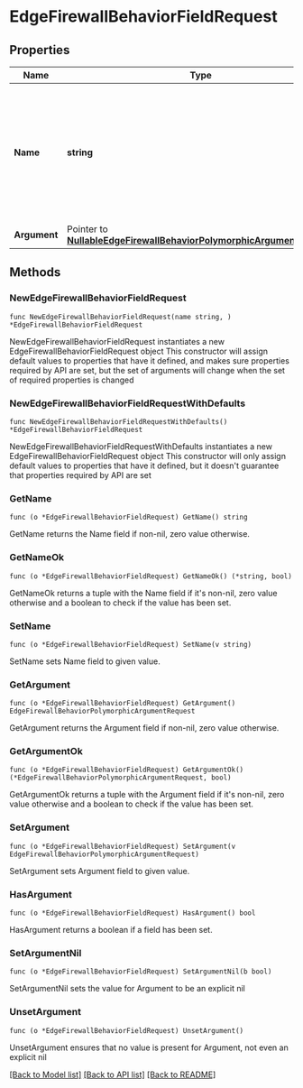 # EdgeFirewallBehaviorFieldRequest

## Properties

Name | Type | Description | Notes
------------ | ------------- | ------------- | -------------
**Name** | **string** | * &#x60;deny&#x60; - deny * &#x60;run_function&#x60; - run_function * &#x60;drop&#x60; - drop * &#x60;set_rate_limit&#x60; - set_rate_limit * &#x60;tag_event&#x60; - tag_event * &#x60;set_custom_response&#x60; - set_custom_response * &#x60;set_waf_ruleset&#x60; - set_waf_ruleset | 
**Argument** | Pointer to [**NullableEdgeFirewallBehaviorPolymorphicArgumentRequest**](EdgeFirewallBehaviorPolymorphicArgumentRequest.md) |  | [optional] 

## Methods

### NewEdgeFirewallBehaviorFieldRequest

`func NewEdgeFirewallBehaviorFieldRequest(name string, ) *EdgeFirewallBehaviorFieldRequest`

NewEdgeFirewallBehaviorFieldRequest instantiates a new EdgeFirewallBehaviorFieldRequest object
This constructor will assign default values to properties that have it defined,
and makes sure properties required by API are set, but the set of arguments
will change when the set of required properties is changed

### NewEdgeFirewallBehaviorFieldRequestWithDefaults

`func NewEdgeFirewallBehaviorFieldRequestWithDefaults() *EdgeFirewallBehaviorFieldRequest`

NewEdgeFirewallBehaviorFieldRequestWithDefaults instantiates a new EdgeFirewallBehaviorFieldRequest object
This constructor will only assign default values to properties that have it defined,
but it doesn't guarantee that properties required by API are set

### GetName

`func (o *EdgeFirewallBehaviorFieldRequest) GetName() string`

GetName returns the Name field if non-nil, zero value otherwise.

### GetNameOk

`func (o *EdgeFirewallBehaviorFieldRequest) GetNameOk() (*string, bool)`

GetNameOk returns a tuple with the Name field if it's non-nil, zero value otherwise
and a boolean to check if the value has been set.

### SetName

`func (o *EdgeFirewallBehaviorFieldRequest) SetName(v string)`

SetName sets Name field to given value.


### GetArgument

`func (o *EdgeFirewallBehaviorFieldRequest) GetArgument() EdgeFirewallBehaviorPolymorphicArgumentRequest`

GetArgument returns the Argument field if non-nil, zero value otherwise.

### GetArgumentOk

`func (o *EdgeFirewallBehaviorFieldRequest) GetArgumentOk() (*EdgeFirewallBehaviorPolymorphicArgumentRequest, bool)`

GetArgumentOk returns a tuple with the Argument field if it's non-nil, zero value otherwise
and a boolean to check if the value has been set.

### SetArgument

`func (o *EdgeFirewallBehaviorFieldRequest) SetArgument(v EdgeFirewallBehaviorPolymorphicArgumentRequest)`

SetArgument sets Argument field to given value.

### HasArgument

`func (o *EdgeFirewallBehaviorFieldRequest) HasArgument() bool`

HasArgument returns a boolean if a field has been set.

### SetArgumentNil

`func (o *EdgeFirewallBehaviorFieldRequest) SetArgumentNil(b bool)`

 SetArgumentNil sets the value for Argument to be an explicit nil

### UnsetArgument
`func (o *EdgeFirewallBehaviorFieldRequest) UnsetArgument()`

UnsetArgument ensures that no value is present for Argument, not even an explicit nil

[[Back to Model list]](../README.md#documentation-for-models) [[Back to API list]](../README.md#documentation-for-api-endpoints) [[Back to README]](../README.md)


